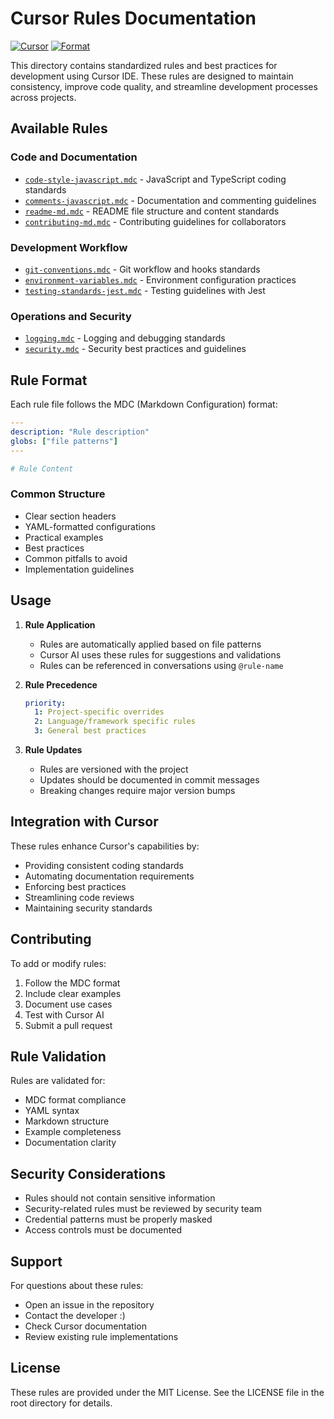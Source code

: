# Cursor Rules Documentation

[![Cursor](https://img.shields.io/badge/Cursor-Rules-blue.svg)](https://cursor.sh)
[![Format](https://img.shields.io/badge/Format-MDC-green.svg)](https://cursor.sh)

This directory contains standardized rules and best practices for development using Cursor IDE. These rules are designed to maintain consistency, improve code quality, and streamline development processes across projects.

## Available Rules

### Code and Documentation

- [`code-style-javascript.mdc`](rules/code-style-javascript.mdc) - JavaScript and TypeScript coding standards
- [`comments-javascript.mdc`](rules/comments-javascript.mdc) - Documentation and commenting guidelines
- [`readme-md.mdc`](rules/readme-md.mdc) - README file structure and content standards
- [`contributing-md.mdc`](rules/contributing-md.mdc) - Contributing guidelines for collaborators

### Development Workflow

- [`git-conventions.mdc`](rules/git-conventions.mdc) - Git workflow and hooks standards
- [`environment-variables.mdc`](rules/environment-variables.mdc) - Environment configuration practices
- [`testing-standards-jest.mdc`](rules/testing-standards-jest.mdc) - Testing guidelines with Jest

### Operations and Security

- [`logging.mdc`](rules/logging.mdc) - Logging and debugging standards
- [`security.mdc`](rules/security.mdc) - Security best practices and guidelines

## Rule Format

Each rule file follows the MDC (Markdown Configuration) format:

```yaml
---
description: "Rule description"
globs: ["file patterns"]
---

# Rule Content
```

### Common Structure

- Clear section headers
- YAML-formatted configurations
- Practical examples
- Best practices
- Common pitfalls to avoid
- Implementation guidelines

## Usage

1. **Rule Application**
   - Rules are automatically applied based on file patterns
   - Cursor AI uses these rules for suggestions and validations
   - Rules can be referenced in conversations using `@rule-name`

2. **Rule Precedence**

   ```yaml
   priority:
     1: Project-specific overrides
     2: Language/framework specific rules
     3: General best practices
   ```

3. **Rule Updates**
   - Rules are versioned with the project
   - Updates should be documented in commit messages
   - Breaking changes require major version bumps

## Integration with Cursor

These rules enhance Cursor's capabilities by:

- Providing consistent coding standards
- Automating documentation requirements
- Enforcing best practices
- Streamlining code reviews
- Maintaining security standards

## Contributing

To add or modify rules:

1. Follow the MDC format
2. Include clear examples
3. Document use cases
4. Test with Cursor AI
5. Submit a pull request

## Rule Validation

Rules are validated for:

- MDC format compliance
- YAML syntax
- Markdown structure
- Example completeness
- Documentation clarity

## Security Considerations

- Rules should not contain sensitive information
- Security-related rules must be reviewed by security team
- Credential patterns must be properly masked
- Access controls must be documented

## Support

For questions about these rules:

- Open an issue in the repository
- Contact the developer :)
- Check Cursor documentation
- Review existing rule implementations

## License

These rules are provided under the MIT License. See the LICENSE file in the root directory for details.
